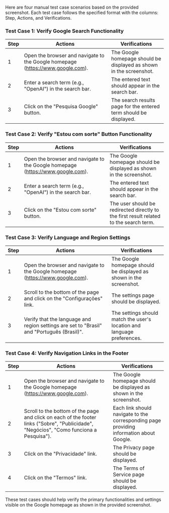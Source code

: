 Here are four manual test case scenarios based on the provided screenshot. Each test case follows the specified format with the columns: Step, Actions, and Verifications.

### Test Case 1: Verify Google Search Functionality
| Step | Actions | Verifications |
|------|---------|---------------|
| 1 | Open the browser and navigate to the Google homepage (https://www.google.com). | The Google homepage should be displayed as shown in the screenshot. |
| 2 | Enter a search term (e.g., "OpenAI") in the search bar. | The entered text should appear in the search bar. |
| 3 | Click on the "Pesquisa Google" button. | The search results page for the entered term should be displayed. |

### Test Case 2: Verify "Estou com sorte" Button Functionality
| Step | Actions | Verifications |
|------|---------|---------------|
| 1 | Open the browser and navigate to the Google homepage (https://www.google.com). | The Google homepage should be displayed as shown in the screenshot. |
| 2 | Enter a search term (e.g., "OpenAI") in the search bar. | The entered text should appear in the search bar. |
| 3 | Click on the "Estou com sorte" button. | The user should be redirected directly to the first result related to the search term. |

### Test Case 3: Verify Language and Region Settings
| Step | Actions | Verifications |
|------|---------|---------------|
| 1 | Open the browser and navigate to the Google homepage (https://www.google.com). | The Google homepage should be displayed as shown in the screenshot. |
| 2 | Scroll to the bottom of the page and click on the "Configurações" link. | The settings page should be displayed. |
| 3 | Verify that the language and region settings are set to "Brasil" and "Português (Brasil)". | The settings should match the user's location and language preferences. |

### Test Case 4: Verify Navigation Links in the Footer
| Step | Actions | Verifications |
|------|---------|---------------|
| 1 | Open the browser and navigate to the Google homepage (https://www.google.com). | The Google homepage should be displayed as shown in the screenshot. |
| 2 | Scroll to the bottom of the page and click on each of the footer links ("Sobre", "Publicidade", "Negócios", "Como funciona a Pesquisa"). | Each link should navigate to the corresponding page providing information about Google. |
| 3 | Click on the "Privacidade" link. | The Privacy page should be displayed. |
| 4 | Click on the "Termos" link. | The Terms of Service page should be displayed. |

These test cases should help verify the primary functionalities and settings visible on the Google homepage as shown in the provided screenshot.